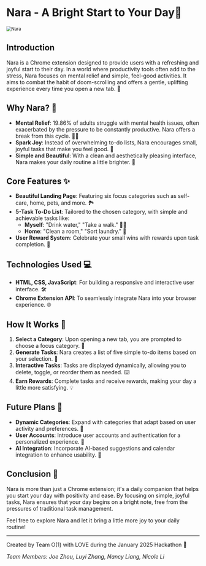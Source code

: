 # Nara - A Bright Start to Your Day🦌

<img src="https://github.com/luyiZhang818/Nara-Chrome-Extension/blob/main/assets/original.jpg" alt="Nara" style="zoom:80%;" />

## Introduction

Nara is a Chrome extension designed to provide users with a refreshing and joyful start to their day. In a world where productivity tools often add to the stress, Nara focuses on mental relief and simple, feel-good activities. It aims to combat the habit of doom-scrolling and offers a gentle, uplifting experience every time you open a new tab. 🌿

## Why Nara? 🤔

- **Mental Relief**: 19.86% of adults struggle with mental health issues, often exacerbated by the pressure to be constantly productive. Nara offers a break from this cycle. 🧘‍♀️
- **Spark Joy**: Instead of overwhelming to-do lists, Nara encourages small, joyful tasks that make you feel good. 🌸
- **Simple and Beautiful**: With a clean and aesthetically pleasing interface, Nara makes your daily routine a little brighter. 🎋

## Core Features ✨

- **Beautiful Landing Page**: Featuring six focus categories such as self-care, home, pets, and more. 🏞
- **5-Task To-Do List**: Tailored to the chosen category, with simple and achievable tasks like:
  - **Myself**: "Drink water," "Take a walk." 🚶‍♂️
  - **Home**: "Clean a room," "Sort laundry." 🧺
- **User Reward System**: Celebrate your small wins with rewards upon task completion. 🎉

## Technologies Used 💻

- **HTML, CSS, JavaScript**: For building a responsive and interactive user interface. 🛠️
- **Chrome Extension API**: To seamlessly integrate Nara into your browser experience. 🌐

## How It Works 🔄

1. **Select a Category**: Upon opening a new tab, you are prompted to choose a focus category. 📂
2. **Generate Tasks**: Nara creates a list of five simple to-do items based on your selection. 📝
3. **Interactive Tasks**: Tasks are displayed dynamically, allowing you to delete, toggle, or reorder them as needed. ⌨️
4. **Earn Rewards**: Complete tasks and receive rewards, making your day a little more satisfying. 💡

## Future Plans 🚀

- **Dynamic Categories**: Expand with categories that adapt based on user activity and preferences. 🔄
- **User Accounts**: Introduce user accounts and authentication for a personalized experience. 🔐
- **AI Integration**: Incorporate AI-based suggestions and calendar integration to enhance usability. 🤖

## Conclusion 🌟

Nara is more than just a Chrome extension; it's a daily companion that helps you start your day with positivity and ease. By focusing on simple, joyful tasks, Nara ensures that your day begins on a bright note, free from the pressures of traditional task management. 

Feel free to explore Nara and let it bring a little more joy to your daily routine! 

------



Created by Team O(1) with LOVE during the January 2025 Hackathon 💝

*Team Members: Joe Zhou, Luyi Zhang, Nancy Liang, Nicole Li* 









